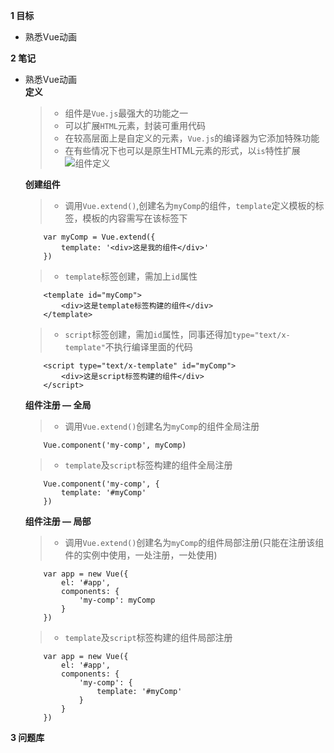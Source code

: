 **1 目标**
* 熟悉Vue动画

**2 笔记**
* 熟悉Vue动画  
    **定义**
    > * 组件是`Vue.js`最强大的功能之一
    > * 可以扩展`HTML`元素，封装可重用代码
    > * 在较高层面上是自定义的元素，`Vue.js`的编译器为它添加特殊功能
    > * 在有些情况下也可以是原生HTML元素的形式，以`is`特性扩展  
    ![组件定义](https://cn.vuejs.org/images/components.png)

    **创建组件**
    > * 调用`Vue.extend()`,创建名为`myComp`的组件，`template`定义模板的标签，模板的内容需写在该标签下
    ```
        var myComp = Vue.extend({
            template: '<div>这是我的组件</div>'
        })
    ```  
    > * `template`标签创建，需加上`id`属性
    ```
        <template id="myComp">
            <div>这是template标签构建的组件</div>
        </template>
    ``` 
    > * `script`标签创建，需加`id`属性，同事还得加`type="text/x-template"`不执行编译里面的代码
    ```
        <script type="text/x-template" id="myComp">
            <div>这是script标签构建的组件</div>
        </script>
    ``` 

    **组件注册 — 全局**
    > * 调用`Vue.extend()`创建名为`myComp`的组件全局注册  
    ```
        Vue.component('my-comp', myComp)
    ``` 
    > * `template`及`script`标签构建的组件全局注册  
    ```
        Vue.component('my-comp', {
            template: '#myComp'
        })
    ```

    **组件注册 — 局部**
    > * 调用`Vue.extend()`创建名为`myComp`的组件局部注册(只能在注册该组件的实例中使用，一处注册，一处使用)  
    ```
        var app = new Vue({
            el: '#app',
            components: {
                'my-comp': myComp
            }
        })
    ``` 
    > * `template`及`script`标签构建的组件局部注册  
    ```
        var app = new Vue({
            el: '#app',
            components: {
                'my-comp': {
                    template: '#myComp'
                }
            }
        })
    ```

**3 问题库**